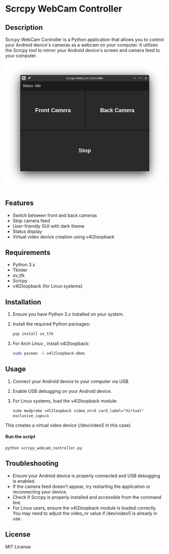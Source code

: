 # Scrcpy WebCam Controller

## Description

Scrcpy WebCam Controller is a Python application that allows you to control your Android device's cameras as a webcam on your computer. It utilizes the Scrcpy tool to mirror your Android device's screen and camera feed to your computer. 	

![Software's Look](window.png)

## Features

- Switch between front and back cameras
- Stop camera feed
- User-friendly GUI with dark theme
- Status display
- Virtual video device creation using v4l2loopback

## Requirements

- Python 3.x
- Tkinter
- sv_ttk
- Scrcpy
- v4l2loopback (for Linux systems)

## Installation

1. Ensure you have Python 3.x installed on your system.

2. Install the required Python packages:

   ```bash
   pip install sv_ttk
3. For Arch Linux , install v4l2loopback:

    ```bash
    sudo pacman -S v4l2loopback-dkms
## Usage

1. Connect your Android device to your computer via USB.
2. Enable USB debugging on your Android device.
3. For Linux systems, load the v4l2loopback module: 

   ```
   sudo modprobe v4l2loopback video_nr=5 card_label="Virtual" exclusive_caps=1
   ```

This creates a virtual video device (/dev/video5 in this case).

#### Run the script
   ```
   python scrcpy_webcam_controller.py
   ```
## Troubleshooting

- Ensure your Android device is properly connected and USB debugging is enabled.
- If the camera feed doesn't appear, try restarting the application or reconnecting your device.
- Check if Scrcpy is properly installed and accessible from the command line.
- For Linux users, ensure the v4l2loopback module is loaded correctly. You may need to adjust the video_nr value if /dev/video5 is already in use.

## License

MIT License
